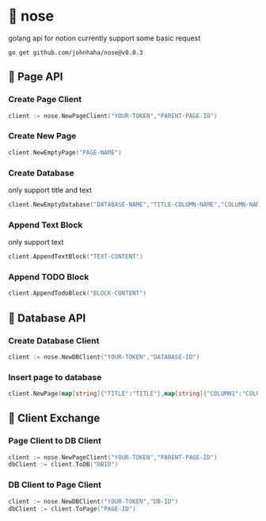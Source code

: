 # 👃 nose 

golang api for notion
currently support some basic request

```text
go get github.com/johnhaha/nose@v0.0.3
```

## 📃  Page API

### Create Page Client

```go
client := nose.NewPageClient("YOUR-TOKEN","PARENT-PAGE-ID")
```

### Create New Page

```go
client.NewEmptyPage("PAGE-NAME")
```

### Create Database

only support title and text

```go
client.NewEmptyDatabase("DATABASE-NAME","TITLE-COLUMN-NAME","COLUMN-NAME1","COLUMN-NAME2")
```

### Append Text Block

only support text

```go
client.AppendTextBlock("TEXT-CONTENT")
```

### Append TODO Block

```go
client.AppendTodoBlock("BLOCK-CONTENT")
```

## 🐬  Database API

### Create Database Client

```go
client := nose.NewDBClient("YOUR-TOKEN","DATABASE-ID")
```

### Insert page to database

```go
client.NewPage(map[string]{"TITLE":"TITLE"},map[string]{"COLUMN1":"COLUMN1","COLUMN2":"COLUMN2"})
```

## 🎎  Client Exchange

### Page Client to DB Client

```go
client := nose.NewPageClient("YOUR-TOKEN","PARENT-PAGE-ID")
dbClient := client.ToDB("DBID")

```

### DB Client to Page Client

```go
client := nose.NewDBClient("YOUR-TOKEN","DB-ID")
dbClient := client.ToPage("PAGE-ID")

```
